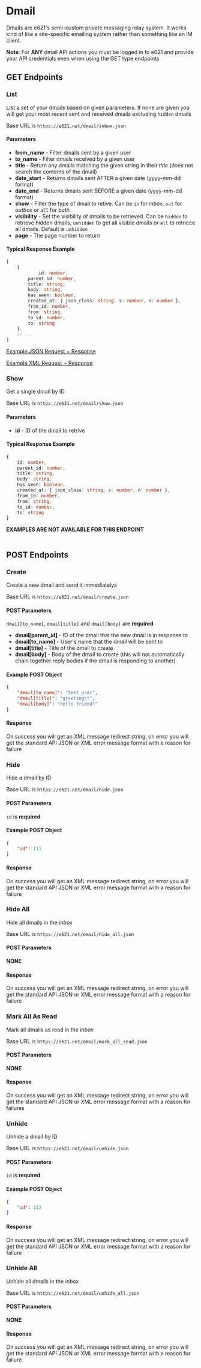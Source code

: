 # Dmail

Dmails are e621's semi-custom private messaging relay system. It works kind of like a site-specific emailing system rather than something like an IM client.

**Note**: For **ANY** dmail API actions you must be logged in to e621 and provide your API credentials even when using the GET type endpoints

## GET Endpoints

### List

List a set of your dmails based on given parameters. If none are given you will get your most recent sent and received dmails excluding `hidden` dmails

Base URL is `https://e621.net/dmail/inbox.json`

#### Parameters

- **from_name** - Filter dmails sent by a given user
- **to_name** -  Filter dmails received by a given user
- **title** -  Return any dmails matching the given string in their _title_ (does not search the contents of the dmail)
- **date_start** - Returns dmails sent AFTER a given date (yyyy-mm-dd format)
- **date_end** - Returns dmails sent BEFORE a given date (yyyy-mm-dd format)
- **show** -  Filter the type of dmail to retive. Can be `in` for _inbox_, `out` for _outbox_ or `all` for both
- **visibility** - Set the visibility of dmails to be retrieved. Can be `hidden` to retrieve hidden dmails, `unhidden` to get all visible dmails or `all` to retriece all dmails. Default is `unhidden`
- **page** - The page number to return


#### Typical Response Example

```typescript
[
    {
            id: number,
        parent_id: number,
        title: string,
        body: string,
        has_seen: boolean,
        created_at: { json_class: string, s: number, n: number },
        from_id: number,
        from: string,
        to_id: number,
        to: string
    },
    // ...
]
```

[Example JSON Request + Response](https://e621.net/dmail/inbox.json)

[Example XML Request + Response](https://e621.net/dmail/inbox.xml)
</br>

### Show

Get a single dmail by ID

Base URL is `https://e621.net/dmail/show.json`

#### Parameters

- **id** - ID of the dmail to retrive


#### Typical Response Example

```typescript
{
    id: number,
    parent_id: number,
    title: string,
    body: string,
    has_seen: boolean,
    created_at: { json_class: string, s: number, n: number },
    from_id: number,
    from: string,
    to_id: number,
    to: string
}
```

**EXAMPLES ARE NOT AVAILABLE FOR THIS ENDPOINT**
</br>
</br>

## POST Endpoints

### Create

Create a new dmail and send it immediatelys

Base URL is `https://e621.net/dmail/create.json`

#### POST Parameters

`dmail[to_name]`, `dmail[title]` and `dmail[body]` are **required**

- **dmail[parent_id]** - ID of the dmail that the new dmail is in response to
- **dmail[to_name]** - User's name that the dmail will be sent to
- **dmail[title]** - Title of the dmail to create
- **dmail[body]** - Body of the dmail to create (this will not automatically chain together reply bodies if the dmail is responding to another)


#### Example POST Object

```json
{
    "dmail[to_name]": "test_user",
    "dmail[title]": "greetings!",
    "dmail[body]": "hello friend!"
}
```

#### Response

On success you will get an XML message redirect string, on error you will get the standard API JSON or XML error message format with a reason for failure
</br>

### Hide

Hide a dmail by ID

Base URL is `https://e621.net/dmail/hide.json`

#### POST Parameters

`id` is **required**

#### Example POST Object

```json
{
    "id": 113
}
```

#### Response

On success you will get an XML message redirect string, on error you will get the standard API JSON or XML error message format with a reason for failure
</br>

### Hide All

Hide all dmails in the _inbox_

Base URL is `https://e621.net/dmail/hide_all.json`

#### POST Parameters

**NONE**

#### Response

On success you will get an XML message redirect string, on error you will get the standard API JSON or XML error message format with a reason for failure
</br>

### Mark All As Read

Mark all dmails as read in the _inbox_

Base URL is `https://e621.net/dmail/mark_all_read.json`

#### POST Parameters

**NONE**

#### Response

On success you will get an XML message redirect string, on error you will get the standard API JSON or XML error message format with a reason for failures
</br>

### Unhide

Unhide a dmail by ID

Base URL is `https://e621.net/dmail/unhide.json`

#### POST Parameters

`id` is **required**

#### Example POST Object

```json
{
    "id": 113
}
```

#### Response

On success you will get an XML message redirect string, on error you will get the standard API JSON or XML error message format with a reason for failure
</br>

### Unhide All

Unhide all dmails in the _inbox_

Base URL is `https://e621.net/dmail/unhide_all.json`

#### POST Parameters

**NONE**

#### Response

On success you will get an XML message redirect string, on error you will get the standard API JSON or XML error message format with a reason for failure
</br>